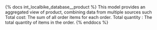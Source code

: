 {% docs int_localbike_database__product %}
This model provides an aggregated view of product, combining data from multiple sources such 
Total cost: The sum of all order items for each order.
Total quantity : The total quantity of items in the order.
{% enddocs %}

